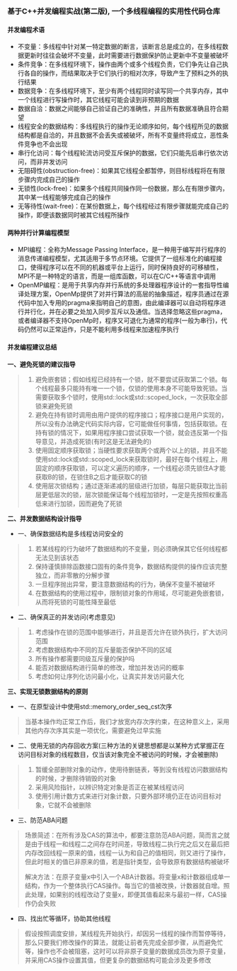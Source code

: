 ### 基于C++并发编程实战(第二版), 一个多线程编程的实用性代码仓库

#### 并发编程术语

- 不变量：多线程中针对某一特定数据的断言，该断言总是成立的，在多线程数据更新时往往会破坏不变量，此时需要进行数据保护防止更新中不变量被破坏
- 条件竞争：在多线程环境下，操作由两个或多个线程负责，它们争先让自己执行各自的操作，而结果取决于它们执行的相对次序，导致产生了预料之外的执行结果
- 数据竞争：在多线程环境下，至少有两个线程同时读写同一个共享内存，其中一个线程进行写操作时，其它线程可能会读到非预期的数据
- 数据自洽：数据之间能够自己验证自己的准确性，并且所有数据准确且符合期望
- 线程安全的数据结构：多线程执行的操作无论顺序如何，每个线程所见的数据结构都是自洽的，并且数据不会丢失或被破坏，所有不变量终将成立，恶性条件竞争也不会出现
- 串行化访问：每个线程轮流访问受互斥保护的数据，它们只能先后串行依次访问，而非并发访问
- 无阻碍性(obstruction-free)：如果其它线程全都暂停，则目标线程将在有限步骤内完成自己的操作
- 无锁性(lock-free)：如果多个线程共同操作同一份数据，那么在有限步骤内，其中某一线程能够完成自己的操作
- 无等待性(wait-free)：在某份数据上，每个线程经过有限步骤就能完成自己的操作，即便该数据同时被其它线程所操作

#### 两种并行计算编程模型
- MPI编程：全称为Message Passing Interface，是一种用于编写并行程序的消息传递编程模型，尤其适用于多节点环境。它提供了一组标准化的编程接口，使得程序可以在不同的机器或平台上运行，同时保持良好的可移植性，MPI不是一种特定的语言，而是一组库函数，可以在C/C++等语言中调用
- OpenMP编程：是用于共享内存并行系统的多处理器程序设计的一套指导性编译处理方案，OpenMp提供了对并行算法的高层的抽象描述，程序员通过在源代码中加入专用的pragma来指明自己的意图，由此编译器可以自动将程序进行并行化，并在必要之处加入同步互斥以及通信。当选择忽略这些pragma，或者编译器不支持OpenMp时，程序又可退化为通常的程序(一般为串行)，代码仍然可以正常运作，只是不能利用多线程来加速程序执行


#### 并发编程建议总结

**一、避免死锁的建议指导**
> 1. 避免嵌套锁；假如线程已经持有一个锁，就不要尝试获取第二个锁。每个线程最多只能持有唯一一个锁，仅锁的使用本身不可能导致死锁。当需要获取多个锁时，使用std::lock或std::scoped_lock，一次获取全部锁来避免死锁
> 2. 避免在持有锁时调用由用户提供的程序接口；程序接口是用户实现的，所以没有办法确定代码实际内容，它可能做任何事情，包括获取锁。在持有锁的情况下，如果用程序接口尝试获取一个锁，就会违反第一个指导意见，并造成死锁(有时这是无法避免的)
> 3. 使用固定顺序获取锁；当硬性要求获取两个或两个以上的锁，并且不能使用std::lock或std::scoped_lock来获取锁时，最好在每个线程上，用固定的顺序获取锁，可以定义遍历的顺序，一个线程必须先锁住A才能获取B的锁，在锁住B之后才能获取C的锁
> 4. 使用层次锁结构；通过逐渐递减的层级进行加锁，每层只能获取比当前层更低层次的锁，层次锁能保证每个线程加锁时，一定是先按照权重高低来进行加锁，因而避免了死锁

**二、并发数据结构设计指导**
- 一、确保数据结构是多线程访问安全的
> 1. 若某线程的行为破坏了数据结构的不变量，则必须确保其它任何线程都无法见到该状态
> 2. 保持谨慎排除函数接口固有的条件竞争，数据结构提供的操作应该完整独立，而非零散的分解步骤
> 3. 一旦程序抛出异常，要注意数据结构的行为，确保不变量不被破坏
> 4. 在数据结构的使用过程中，限制锁对象的作用域，尽可能避免嵌套锁，从而将死锁的可能性降至最低
- 二、确保真正的并发访问(考虑意见)
> 1. 考虑操作在锁的范围中能够进行，并且是否允许在锁外执行，扩大访问范围
> 2. 考虑数据结构中不同的互斥量能否保护不同的区域
> 3. 所有操作都需要同级互斥量的保护吗
> 4. 能否对数据结构进行简单的修改，增加并发访问的概率
> 5. 考虑如何让序列化访问最小化，让真实并发访问最大化

**三、实现无锁数据结构的原则**
- 一、在原型设计中使用std::memory_order_seq_cst次序
> 当基本操作均正常工作后，我们才放宽内存次序约束，在这种意义上，采用其他内存次序其实是一项优化，需要避免过早实施
- 二、使用无锁的内存回收方案(三种方法的关键思想都是以某种方式掌握正在访问目标对象的线程数目，仅当该对象完全不被访问的时候，才会被删除)
> 1. 暂缓全部删除对象的动作，使用待删链表，等到没有线程访问数据结构的时候，才删除待销毁的对象
> 2. 采用风险指针，以辨识特定对象是否正在被某线程访问
> 3. 使用引用计数方式来进行对象计数，只要外部环境仍正在访问目标对象，它就不会被删除
- 三、防范ABA问题
> 场景简述：在所有涉及CAS的算法中，都要注意防范ABA问题，简而言之就是由于线程一和线程二之间存在时间差，导致线程二执行完之后又在最后把内存改回线程一原来的值，线程一认为和自己的值相同，则又进行了操作，但此时相关的值已非原来的值，若是指针类型，会导致原有数据结构被破坏
> 
> 解决方法：在原子变量x中引入一个ABA计数器。将变量x和计数器组成单一结构，作为一个整体执行CAS操作。每当它的值被改换，计数器就自增。照此处理，如果别的线程改动了变量x，即便其值看起来与最初一样，CAS操作仍会失败
- 四、找出忙等循环，协助其他线程
> 假设按照调度安排，某线程先开始执行，却因另一线程的操作而暂停等待，那么只要我们修改操作的算法，就能让前者先完成全部步骤，从而避免忙等，操作也不会被阻塞，这时可以将非原子变量的数据成员改为原子变量，并采用CAS操作设置其值，但更复杂的数据结构可能会涉及更多修改
